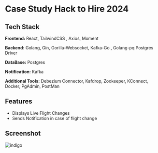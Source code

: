 
# Case Study Hack to Hire 2024





## Tech Stack

**Frontend:** React, TailwindCSS , Axios, Moment 

**Backend:** Golang, Gin, Gorilla-Websocket, Kafka-Go , Golang-pq Postgres Driver

**DataBase:** Postgres

**Notification:** Kafka

**Additional Tools:** Debezium Connector, Kafdrop, Zookeeper,
KConnect, Docker, PgAdmin, PostMan






## Features

- Displays Live Flight Changes
- Sends Notification in case of flight change


## Screenshot
![indigo](https://github.com/user-attachments/assets/30991bd8-b257-4dce-b9c2-f4d80fd983bd)

